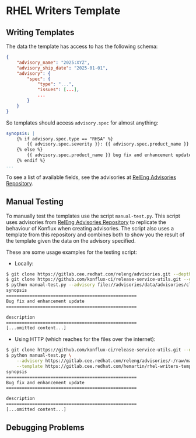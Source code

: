 # RHEL Writers Template

## Writing Templates

The data the template has access to has the following schema:

```json
{
    "advisory_name": "2025:XYZ",
    "advisory_ship_date": "2025-01-01",
    "advisory": {
        "spec": {
            "type": "...",
            "issues": [...],
            ...
        }
    }
}
```

So templates should access `advisory.spec` for almost anything:

```yaml
synopsis: |
    {% if advisory.spec.type == "RHSA" %}
        {{ advisory.spec.severity }}: {{ advisory.spec.product_name }} security update
    {% else %}
        {{ advisory.spec.product_name }} bug fix and enhancement update
    {% endif %}
...
```

To see a list of available fields, see the advisories at
[RelEng Advisories Repository](https://gitlab.cee.redhat.com/releng/advisories).


## Manual Testing
To manually test the templates use the script `manual-test.py`. This script uses advisories from
[RelEng Advisories Repository](https://gitlab.cee.redhat.com/releng/advisories)
to replicate the behaviour of Konflux when creating advisories. The script also uses a
template from this repository and combines both to show you the result of the template
given the data on the advisory specified.

These are some usage examples for the testing script:

* Locally:

```bash
$ git clone https://gitlab.cee.redhat.com/releng/advisories.git --depth=1
$ git clone https://github.com/konflux-ci/release-service-utils.git --depth=1
$ python manual-test.py --advisory file://advisories/data/advisories/cluster-observabilit-tenant/2025/1609/advisory.yaml --template file://default/rhea.yaml
synopsis
==================================================
Bug fix and enhancement update
==================================================

description
==================================================
[...omitted content...]
```

* Using HTTP (which reaches for the files over the internet):

```bash
$ git clone https://github.com/konflux-ci/release-service-utils.git --depth=1
$ python manual-test.py \
    --advisory https://gitlab.cee.redhat.com/releng/advisories/-/raw/main/data/advisories/cluster-observabilit-tenant/2025/1609/advisory.yaml \
    --template https://gitlab.cee.redhat.com/hemartin/rhel-writers-templates/-/raw/main/default/rhea.yaml
synopsis
==================================================
Bug fix and enhancement update
==================================================

description
==================================================
[...omitted content...]
```

## Debugging Problems
